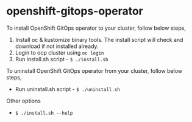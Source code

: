 # openshift-gitops-operator

To install OpenShift GitOps operator to your cluster, follow below steps,
1. Install oc & kustomize binary tools. The install script will check and download if not installed already.
2. Login to ocp cluster using `oc login`
3. Run install.sh script - `$ ./install.sh`


To uninstall OpenShift GitOps operator from your cluster, follow below steps,
* Run uninstall.sh script - `$ ./uninstall.sh`

Other options
* `$ ./install.sh --help`